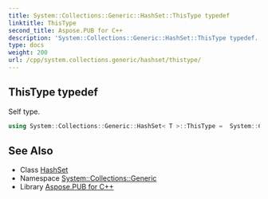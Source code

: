 ```yaml
---
title: System::Collections::Generic::HashSet::ThisType typedef
linktitle: ThisType
second_title: Aspose.PUB for C++
description: 'System::Collections::Generic::HashSet::ThisType typedef. Self type in C++.'
type: docs
weight: 200
url: /cpp/system.collections.generic/hashset/thistype/
---
```

## ThisType typedef


Self type.

```cpp
using System::Collections::Generic::HashSet< T >::ThisType =  System::Collections::Generic::HashSet<T>
```

## See Also

* Class [HashSet](../)
* Namespace [System::Collections::Generic](../../)
* Library [Aspose.PUB for C++](../../../)
